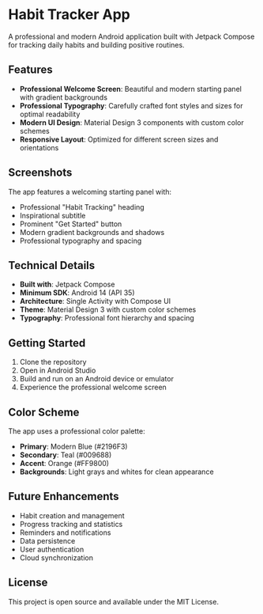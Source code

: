 # Habit Tracker App

A professional and modern Android application built with Jetpack Compose for tracking daily habits and building positive routines.

## Features

- **Professional Welcome Screen**: Beautiful and modern starting panel with gradient backgrounds
- **Professional Typography**: Carefully crafted font styles and sizes for optimal readability
- **Modern UI Design**: Material Design 3 components with custom color schemes
- **Responsive Layout**: Optimized for different screen sizes and orientations

## Screenshots

The app features a welcoming starting panel with:
- Professional "Habit Tracking" heading
- Inspirational subtitle
- Prominent "Get Started" button
- Modern gradient backgrounds and shadows
- Professional typography and spacing

## Technical Details

- **Built with**: Jetpack Compose
- **Minimum SDK**: Android 14 (API 35)
- **Architecture**: Single Activity with Compose UI
- **Theme**: Material Design 3 with custom color schemes
- **Typography**: Professional font hierarchy and spacing

## Getting Started

1. Clone the repository
2. Open in Android Studio
3. Build and run on an Android device or emulator
4. Experience the professional welcome screen

## Color Scheme

The app uses a professional color palette:
- **Primary**: Modern Blue (#2196F3)
- **Secondary**: Teal (#009688)
- **Accent**: Orange (#FF9800)
- **Backgrounds**: Light grays and whites for clean appearance

## Future Enhancements

- Habit creation and management
- Progress tracking and statistics
- Reminders and notifications
- Data persistence
- User authentication
- Cloud synchronization

## License

This project is open source and available under the MIT License.
